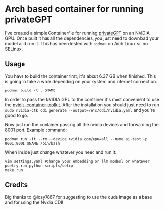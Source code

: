 # Arch based container for running privateGPT

I've created a simple Containerfile for running
[privateGPT](https://github.com/imartinez/privateGPT) on an NVIDIA GPU. Once
built it has all the dependencies, you just need to download your model and run
it. This has been tested with `podman` on Arch Linux so no SELinux.

## Usage

You have to build the container first, it's about 6.37 GB when finished. This
is going to take a while depending on your system and internet connection.

```
podman build -t . $NAME
```

In order to pass the NVIDIA GPU to the container it's most convenient to use
the
[nvidia-container-toolkit](https://docs.nvidia.com/datacenter/cloud-native/container-toolkit/latest/install-guide.html).
After the installation you should just need to run `sudo nvidia-ctk cdi
generate --output=/etc/cdi/nvidia.yaml` and you're good to go.

Now just run the container passing all the nvidia devices and forwarding the 8001 port. Example command:

```
podman run -it --rm --device nvidia.com/gpu=all --name ai-test -p 8001:8001 $NAME /bin/bash
```

When inside just change whatever you need and run it:

```
vim settings.yaml #change your embedding or llm modesl or whatever
poetry run python scripts/setup
make run
```
## Credits

Big thanks to @icsy7867 for suggesting to use the cuda image as a base and for
using the Nvidia CDI!
